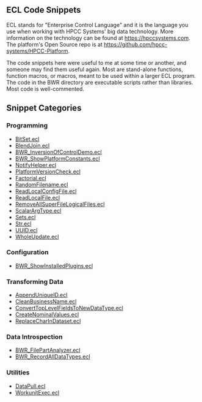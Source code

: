 ## ECL Code Snippets

ECL stands for "Enterprise Control Language" and it is the language you use when
working with HPCC Systems' big data technology.  More information on the
technology can be found at https://hpccsystems.com.  The platform's Open Source
repo is at https://github.com/hpcc-systems/HPCC-Platform.

The code snippets here were useful to me at some time or another, and someone
may find them useful again.  Most are stand-alone functions, function macros, or
macros, meant to be used within a larger ECL program.  The code in the BWR
directory are executable scripts rather than libraries.  Most code is
well-commented.

## Snippet Categories

### Programming
* [BitSet.ecl](BitSet.ecl)
* [BlendJoin.ecl](BlendJoin.ecl)
* [BWR_InversionOfControlDemo.ecl](BWR/BWR_InversionOfControlDemo.ecl)
* [BWR_ShowPlatformConstants.ecl](BWR/BWR_ShowPlatformConstants.ecl)
* [NotifyHelper.ecl](NotifyHelper.ecl)
* [PlatformVersionCheck.ecl](PlatformVersionCheck.ecl)
* [Factorial.ecl](Factorial.ecl)
* [RandomFilename.ecl](RandomFilename.ecl)
* [ReadLocalConfigFile.ecl](ReadLocalConfigFile.ecl)
* [ReadLocalFile.ecl](ReadLocalFile.ecl)
* [RemoveAllSuperFileLogicalFiles.ecl](RemoveAllSuperFileLogicalFiles.ecl)
* [ScalarArgType.ecl](ScalarArgType.ecl)
* [Sets.ecl](Sets.ecl)
* [Str.ecl](Str.ecl)
* [UUID.ecl](UUID.ecl)
* [WholeUpdate.ecl](WholeUpdate.ecl)

### Configuration
* [BWR_ShowInstalledPlugins.ecl](BWR/BWR_ShowInstalledPlugins.ecl)

### Transforming Data
* [AppendUniqueID.ecl](AppendUniqueID.ecl)
* [CleanBusinessName.ecl](CleanBusinessName.ecl)
* [ConvertTopLevelFieldsToNewDataType.ecl](ConvertTopLevelFieldsToNewDataType.ecl)
* [CreateNominalValues.ecl](CreateNominalValues.ecl)
* [ReplaceCharInDataset.ecl](ReplaceCharInDataset.ecl)

### Data Introspection
* [BWR\_FilePartAnalyzer.ecl](BWR/BWR_FilePartAnalyzer.ecl)
* [BWR\_RecordAllDataTypes.ecl](BWR/BWR_RecordAllDataTypes.ecl)

### Utilities
* [DataPull.ecl](DataPull.ecl)
* [WorkunitExec.ecl](WorkunitExec.ecl)
